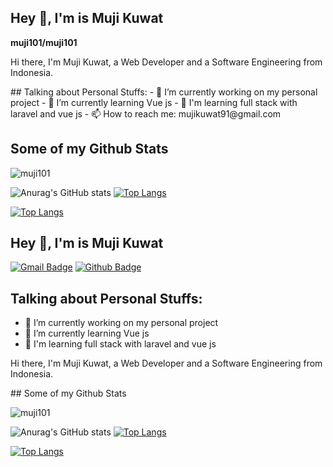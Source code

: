 ## Hey 👋, I'm is Muji Kuwat
**muji101/muji101**
<p align='left'>Hi there, I'm Muji Kuwat, a Web Developer and a Software Engineering from Indonesia.</p>
## Talking about Personal Stuffs:
- 🔭 I’m currently working on my personal project
- 🌱 I’m currently learning Vue js
- 👯 I'm learning full stack with laravel and vue js
- 📫 How to reach me: mujikuwat91@gmail.com  

## Some of my Github Stats
<p align=left> <img src=https://komarev.com/ghpvc/?username=muji101 alt=muji101 /> </p>

![Anurag's GitHub stats](https://github-readme-stats.vercel.app/api?username=muji101&show_icons=true&theme=radical)
[![Top Langs](https://github-readme-stats.vercel.app/api/top-langs/?username=muji101&layout=compact&theme=radical)](https://github.com/muji101/github-readme-stats)

[![Top Langs](https://github-readme-stats.vercel.app/api/top-langs/?username=muji101&lang_count=8&theme=radical)](https://github.com/muji101/github-readme-stats)


<!--
**muji101/muji101** is a ✨ _special_ ✨ repository because its `README.md` (this file) appears on your GitHub profile.

Here are some ideas to get you started:

- 🔭 I’m currently working on ...
- 🌱 I’m currently learning ...
- 👯 I’m looking to collaborate on ...
- 🤔 I’m looking for help with ...
- 💬 Ask me about ...
- 📫 How to reach me: ...
- 😄 Pronouns: ...
- ⚡ Fun fact: ...
-->

## Hey 👋, I'm is Muji Kuwat
[![Gmail Badge](https://img.shields.io/badge/-mujikuwat91@gmail.com-c14438?style=flat&logo=Gmail&logoColor=white&link=mailto:mujikuwat91@gmail.com)](mailto:mujikuwat91@gmail.com) 
[![Github Badge](https://img.shields.io/badge/-muji101-grey?style=flat&logo=github&logoColor=white&link=https://github.com/muji101/)](https://www.github.com/muji101/) 

## Talking about Personal Stuffs:
- 🔭 I’m currently working on my personal project
- 🌱 I’m currently learning Vue js
- 👯 I'm learning full stack with laravel and vue js

<p align='left'>Hi there, I'm Muji Kuwat, a Web Developer and a Software Engineering from Indonesia.</p>
## Some of my Github Stats
<p align=left> <img src=https://komarev.com/ghpvc/?username=muji101 alt=muji101 /> </p>

![Anurag's GitHub stats](https://github-readme-stats.vercel.app/api?username=muji101&show_icons=true&theme=radical)
[![Top Langs](https://github-readme-stats.vercel.app/api/top-langs/?username=muji101&hide=php,javascript&layout=compact&theme=radical)](https://github.com/muji101/github-readme-stats)

[![Top Langs](https://github-readme-stats.vercel.app/api/top-langs/?username=muji101&lang_count=8&theme=radical)](https://github.com/muji101/github-readme-stats)




